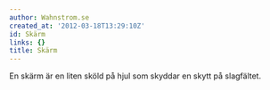 ```yaml
---
author: Wahnstrom.se
created_at: '2012-03-18T13:29:10Z'
id: Skärm
links: {}
title: Skärm
---
```


En skärm är en liten sköld på hjul som skyddar en skytt på slagfältet.